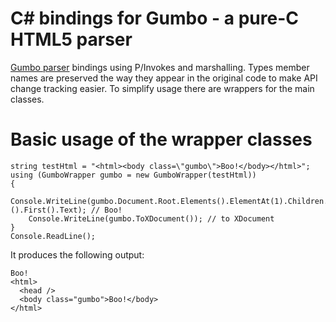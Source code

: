 C# bindings for Gumbo - a pure-C HTML5 parser
=============

[Gumbo parser](https://github.com/google/gumbo-parser) bindings using P/Invokes and marshalling.
Types member names are preserved the way they appear in the original code to make API change tracking easier.
To simplify usage there are wrappers for the main classes.

Basic usage of the wrapper classes
=============

    string testHtml = "<html><body class=\"gumbo\">Boo!</body></html>";
    using (GumboWrapper gumbo = new GumboWrapper(testHtml))
    {
        Console.WriteLine(gumbo.Document.Root.Elements().ElementAt(1).Children.OfType<TextWrapper>().First().Text); // Boo!
        Console.WriteLine(gumbo.ToXDocument()); // to XDocument
    }
    Console.ReadLine();

It produces the following output:

    Boo!
    <html>
      <head />
      <body class="gumbo">Boo!</body>
    </html>

